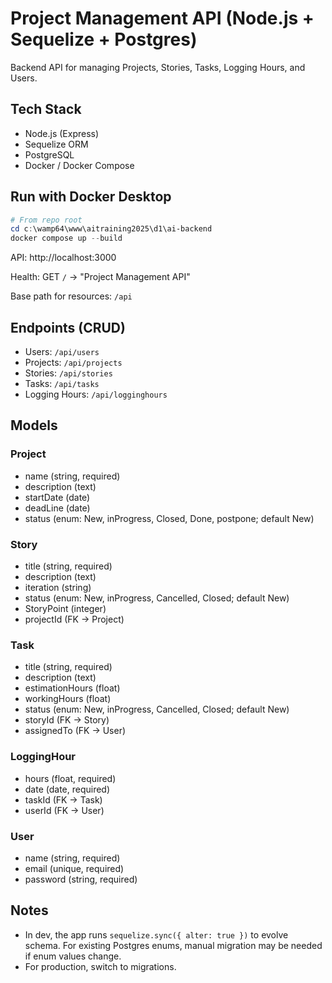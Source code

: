 # Project Management API (Node.js + Sequelize + Postgres)

Backend API for managing Projects, Stories, Tasks, Logging Hours, and Users.

## Tech Stack
- Node.js (Express)
- Sequelize ORM
- PostgreSQL
- Docker / Docker Compose

## Run with Docker Desktop

```powershell
# From repo root
cd c:\wamp64\www\aitraining2025\d1\ai-backend
docker compose up --build
```

API: http://localhost:3000

Health: GET `/` -> "Project Management API"

Base path for resources: `/api`

## Endpoints (CRUD)
- Users: `/api/users`
- Projects: `/api/projects`
- Stories: `/api/stories`
- Tasks: `/api/tasks`
- Logging Hours: `/api/logginghours`

## Models

### Project
- name (string, required)
- description (text)
- startDate (date)
- deadLine (date)
- status (enum: New, inProgress, Closed, Done, postpone; default New)

### Story
- title (string, required)
- description (text)
- iteration (string)
- status (enum: New, inProgress, Cancelled, Closed; default New)
- StoryPoint (integer)
- projectId (FK -> Project)

### Task
- title (string, required)
- description (text)
- estimationHours (float)
- workingHours (float)
- status (enum: New, inProgress, Cancelled, Closed; default New)
- storyId (FK -> Story)
- assignedTo (FK -> User)

### LoggingHour
- hours (float, required)
- date (date, required)
- taskId (FK -> Task)
- userId (FK -> User)

### User
- name (string, required)
- email (unique, required)
- password (string, required)

## Notes
- In dev, the app runs `sequelize.sync({ alter: true })` to evolve schema. For existing Postgres enums, manual migration may be needed if enum values change.
- For production, switch to migrations.

